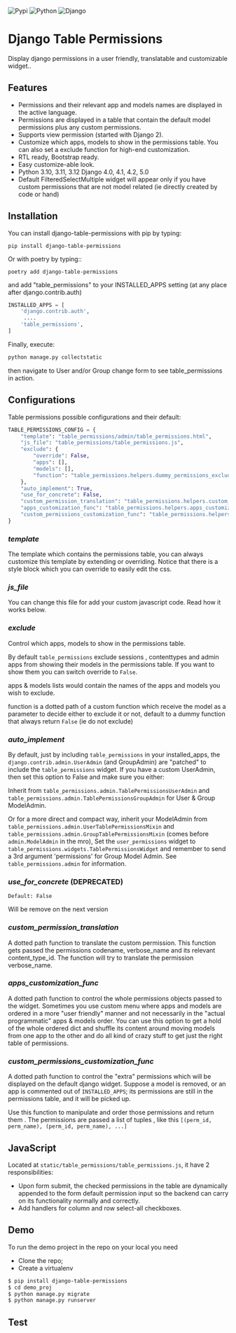 ![Pypi](https://img.shields.io/pypi/v/django-table-permissions?style=flat-square)
![Python](https://img.shields.io/pypi/pyversions/django-table-permissions?style=flat-square)
![Django](https://img.shields.io/badge/Django-4.0%7C4.1%7C4.2%7C5.0-green)


# Django Table Permissions

Display django permissions in a user friendly, translatable and customizable widget..

## Features

- Permissions and their relevant app and models names are displayed in the active language.
- Permissions are displayed in a table that contain the default model permissions plus any custom permissions.
- Supports view permission (started with Django 2).
- Customize which apps, models to show in the permissions table. You can also set a exclude function for high-end customization.
- RTL ready, Bootstrap ready.
- Easy customize-able look.
- Python 3.10, 3.11, 3.12 Django 4.0, 4.1, 4.2, 5.0
- Default FilteredSelectMultiple widget will appear only if you have custom permissions that are not model related (ie directly created by code or hand)

## Installation

You can install django-table-permissions with pip by typing:

    pip install django-table-permissions

Or with poetry by typing::

    poetry add django-table-permissions

and add "table_permissions" to your INSTALLED_APPS setting (at any place after django.contrib.auth)

```python
INSTALLED_APPS = [
    'django.contrib.auth',
     ....
    'table_permissions',
]
```
Finally, execute:

```python
python manage.py collectstatic
```
then navigate to User and/or Group change form to see table_permissions in action.

## Configurations

Table permissions possible configurations and their default:

```python
TABLE_PERMISSIONS_CONFIG = {
    "template": "table_permissions/admin/table_permissions.html",
    "js_file": "table_permissions/table_permissions.js",
    "exclude": {
        "override": False,
        "apps": [],
        "models": [],
        "function": "table_permissions.helpers.dummy_permissions_exclude",
    },
    "auto_implement": True,
    "use_for_concrete": False,
    "custom_permission_translation": "table_permissions.helpers.custom_permissions_translator",
    "apps_customization_func": "table_permissions.helpers.apps_customization_func",
    "custom_permissions_customization_func": "table_permissions.helpers.custom_permissions_customization_func",
}
```

### _template_

The template which contains the permissions table, you can always customize this template by extending or overriding. Notice that there is a style block which you can override to easily edit the css.

### _js\_file_

You can change this file for add your custom javascript code. Read how it works below.

### _exclude_

Control which apps, models to show in the permissions table.

By default `table_permissions` exclude sessions , contenttypes and admin apps from showing their models in the permissions table. If you want to show them you can switch override to `False`.

apps & models lists would contain the names of the apps and models you wish to exclude.

function is a dotted path of a custom function which receive the model as a parameter to decide either to exclude it or not, default to a dummy function that always return `False` (ie do not exclude)

### _auto\_implement_

By default, just by including `table_permissions` in your installed_apps, the `django.contrib.admin.UserAdmin` (and GroupAdmin) are "patched" to include the `table_permissions` widget. If you have a custom UserAdmin, then set this option to False and make sure you either:

Inherit from `table_permissions.admin.TablePermissionsUserAdmin` and `table_permissions.admin.TablePermissionsGroupAdmin` for User & Group ModelAdmin.

Or for a more direct and compact way, inherit your ModelAdmin from `table_permissions.admin.UserTablePermissionsMixin` and `table_permissions.admin.GroupTablePermissionsMixin` (comes before `admin.ModelAdmin` in the mro),
Set the `user_permissions` widget to `table_permissions.widgets.TablePermissionsWidget` and remember to send a 3rd argument 'permissions' for Group Model Admin.
See `table_permissions.admin` for information.

### _use\_for\_concrete_ (DEPRECATED)
`Default: False`

Will be remove on the next version

### _custom\_permission\_translation_
A dotted path function to translate the custom permission. This function gets passed the permissions codename, verbose_name and its relevant content_type_id. The function will try to translate the permission verbose_name.

### _apps\_customization\_func_
A dotted path function to control the whole permissions objects passed to the widget. Sometimes you use custom menu where apps and models are ordered in a more "user friendly" manner and not necessarily in the "actual programmatic" apps & models order. You can use this option to get a hold of the whole ordered dict and shuffle its content around moving models from one app to the other and do all kind of crazy stuff to get just the right table of permissions.

### _custom\_permissions\_customization\_func_
A dotted path function to control the "extra" permissions which will be displayed on the default django widget. Suppose a model is removed, or an app is commented out of `INSTALLED_APPS`; its permissions are still in the permissions table, and it will be picked up.

Use this function to manipulate and order those permissions and return them . The permissions are passed a list of tuples , like this `[(perm_id, perm_name), (perm_id, perm_name), ...]`

## JavaScript
Located at `static/table_permissions/table_permissions.js`, it have 2 responsibilities:

- Upon form submit, the checked permissions in the table are dynamically appended to the form default permission input so the backend can carry on its functionality normally and correctly.
- Add handlers for column and row select-all checkboxes.

## Demo
To run the demo project in the repo on your local you need

- Clone the repo;
- Create a virtualenv
```bash
$ pip install django-table-permissions
$ cd demo_proj
$ python manage.py migrate
$ python manage.py runserver
```

## Test
